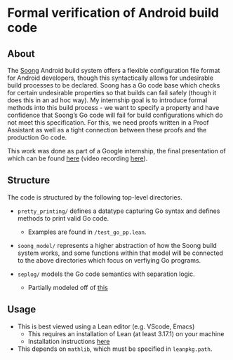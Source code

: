 # Formal verification of Android build code

## About
The [Soong](https://android.googlesource.com/platform/build/soong/+/master/README.md) Android build system offers a flexible configuration file format for Android developers, though this syntactically allows for undesirable build processes to be declared. Soong has a Go code base which checks for certain undesirable properties so that builds can fail safely (though it does this in an ad hoc way). My internship goal is to introduce formal methods into this build process - we want to specify a property and have confidence that Soong’s Go code will fail for build configurations which do not meet this specification. For this, we need proofs written in a Proof Assistant as well as a tight connection between these proofs and the production Go code.

This work was done as part of a Google internship, the final presentation of which can be found [here](https://docs.google.com/presentation/d/1fEmQo40AlIEVsQ6emoGFxXPSWw1by3VUoJ3JMsPXlCs/edit?usp=sharing) (video recording [here](https://drive.google.com/file/d/1GtkKS3n9Fp7apy8U2k7_4SVLRv2p6qJ_/view?usp=sharing)).

## Structure
The code is structured by the following top-level directories.

-   `pretty_printing/` defines a datatype capturing Go syntax and defines
    methods to print valid Go code.
    -   Examples are found in `/test_go_pp.lean`.

- `soong_model/` represents a higher abstraction of how the Soong build system
  works, and some functions within that model will be connected to the above
  directories which focus on verfiying Go programs.

- `seplog/` models the Go code semantics with separation logic.
  - Partially modeled off of [this](https://github.com/affeldt-aist/seplog)

## Usage

-   This is best viewed using a Lean editor (e.g. VScode, Emacs)
    -   This requires an installation of Lean (at least 3.17.1) on your machine
    -   Installation instructions
        [here](https://leanprover-community.github.io/install/linux.html)
-   This depends on `mathlib`, which must be specified in `leanpkg.path`.
